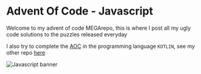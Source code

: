 
# Advent Of Code - Javascript
Welcome to my advent of code MEGArepo, this is where I post all my ugly code solutions to the puzzles released everyday

I also try to complete the [AOC](https://adventofcode.com/) in the programming language `KOTLIN`, see my other repo [here](https://github.com/0pilatos0/adventofcodekotlin)

![Javascript banner](https://miro.medium.com/max/800/1*fvlXUruIzwO-tr06MKcATQ.png)
